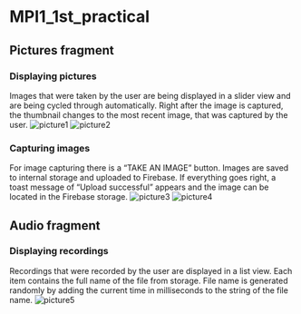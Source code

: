 # MPI1_1st_practical
## Pictures fragment
### Displaying pictures
Images that were taken by the user are being displayed in a slider view and are being cycled through automatically. Right after the image is captured, the thumbnail changes to the most recent image, that was captured by the user.
![picture1](https://github.com/ivissivi/MPI1_1st_practical/tree/master/preview/picture1.jpg?raw=true)
![picture2](https://github.com/ivissivi/MPI1_1st_practical/tree/master/preview/picture2.jpg?raw=true)
### Capturing images
For image capturing there is a “TAKE AN IMAGE” button. Images are saved to internal storage and uploaded to Firebase. If everything goes right, a toast message of “Upload successful” appears and the image can be located in the Firebase storage.
![picture3](https://github.com/ivissivi/MPI1_1st_practical/tree/master/preview/picture3.jpg?raw=true)
![picture4](https://github.com/ivissivi/MPI1_1st_practical/tree/master/preview/picture4.jpg?raw=true)
## Audio fragment
### Displaying recordings
Recordings that were recorded by the user are displayed in a list view. Each item contains the full name of the file from storage. File name is generated randomly by adding the current time in milliseconds to the string of the file name.
![picture5](https://github.com/ivissivi/MPI1_1st_practical/tree/master/preview/picture5.jpg?raw=true)
